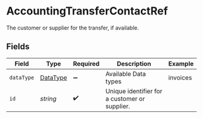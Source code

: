 # AccountingTransferContactRef

The customer or supplier for the transfer, if available.


## Fields

| Field                                         | Type                                          | Required                                      | Description                                   | Example                                       |
| --------------------------------------------- | --------------------------------------------- | --------------------------------------------- | --------------------------------------------- | --------------------------------------------- |
| `dataType`                                    | [DataType](../../models/shared/datatype.md)   | :heavy_minus_sign:                            | Available Data types                          | invoices                                      |
| `id`                                          | *string*                                      | :heavy_check_mark:                            | Unique identifier for a customer or supplier. |                                               |